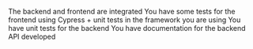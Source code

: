 The backend and frontend are integrated
You have some tests for the frontend using Cypress + unit tests in the framework you are using
You have unit tests for the backend
You have documentation for the backend API developed

